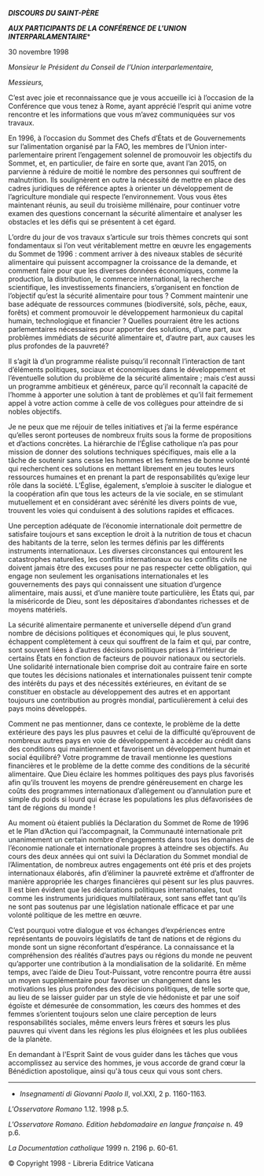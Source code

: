 ***DISCOURS DU SAINT-PÈRE***

***AUX PARTICIPANTS DE LA CONFÉRENCE DE L'UNION INTERPARLAMENTAIRE****

30 novembre 1998

*Monsieur le Président du Conseil de l’Union interparlementaire,*

*Messieurs,*

C’est avec joie et reconnaissance que je vous accueille ici à l’occasion de la Conférence que vous tenez à Rome, ayant apprécié l’esprit qui anime votre rencontre et les informations que vous m’avez communiquées sur vos travaux.

En 1996, à l’occasion du Sommet des Chefs d’États et de Gouvernements sur l’alimentation organisé par la FAO, les membres de l’Union inter-parlementaire prirent l’engagement solennel de promouvoir les objectifs du Sommet, et, en particulier, de faire en sorte que, avant l’an 2015, on parvienne à réduire de moitié le nombre des personnes qui souffrent de malnutrition. Ils soulignèrent en outre la nécessité de mettre en place des cadres juridiques de référence aptes à orienter un développement de l’agriculture mondiale qui respecte l’environnement. Vous vous êtes maintenant réunis, au seuil du troisième millénaire, pour continuer votre examen des questions concernant la sécurité alimentaire et analyser les obstacles et les défis qui se présentent à cet égard.

L’ordre du jour de vos travaux s’articule sur trois thèmes concrets qui sont fondamentaux si l’on veut véritablement mettre en œuvre les engagements du Sommet de 1996 : comment arriver à des niveaux stables de sécurité alimentaire qui puissent accompagner la croissance de la demande, et comment faire pour que les diverses données économiques, comme la production, la distribution, le commerce international, la recherche scientifique, les investissements financiers, s’organisent en fonction de l’objectif qu’est la sécurité alimentaire pour tous ? Comment maintenir une base adéquate de ressources communes (biodiversité, sols, pêche, eaux, forêts) et comment promouvoir le développement harmonieux du capital humain, technologique et financier ? Quelles pourraient être les actions parlementaires nécessaires pour apporter des solutions, d’une part, aux problèmes immédiats de sécurité alimentaire et, d’autre part, aux causes les plus profondes de la pauvreté?

Il s’agit là d’un programme réaliste puisqu’il reconnaît l’interaction de tant d’éléments politiques, sociaux et économiques dans le développement et l’éventuelle solution du problème de la sécurité alimentaire ; mais c’est aussi un programme ambitieux et généreux, parce qu’il reconnaît la capacité de l’homme à apporter une solution à tant de problèmes et qu’il fait fermement appel à votre action comme à celle de vos collègues pour atteindre de si nobles objectifs.

Je ne peux que me réjouir de telles initiatives et j’ai la ferme espérance qu’elles seront porteuses de nombreux fruits sous la forme de propositions et d’actions concrètes. La hiérarchie de l’Église catholique n’a pas pour mission de donner des solutions techniques spécifiques, mais elle a la tâche de soutenir sans cesse les hommes et les femmes de bonne volonté qui recherchent ces solutions en mettant librement en jeu toutes leurs ressources humaines et en prenant la part de responsabilités qu’exige leur rôle dans la société. L’Église, également, s’emploie à susciter le dialogue et la coopération afin que tous les acteurs de la vie sociale, en se stimulant mutuellement et en considérant avec sérénité les divers points de vue, trouvent les voies qui conduisent à des solutions rapides et efficaces.

Une perception adéquate de l’économie internationale doit permettre de satisfaire toujours et sans exception le droit à la nutrition de tous et chacun des habitants de la terre, selon les termes définis par les différents instruments internationaux. Les diverses circonstances qui entourent les catastrophes naturelles, les conflits internationaux ou les conflits civils ne doivent jamais être des excuses pour ne pas respecter cette obligation, qui engage non seulement les organisations internationales et les gouvernements des pays qui connaissent une situation d’urgence alimentaire, mais aussi, et d’une manière toute particulière, les États qui, par la miséricorde de Dieu, sont les dépositaires d’abondantes richesses et de moyens matériels.

La sécurité alimentaire permanente et universelle dépend d’un grand nombre de décisions politiques et économiques qui, le plus souvent, échappent complètement à ceux qui souffrent de la faim et qui, par contre, sont souvent liées à d’autres décisions politiques prises à l’intérieur de certains États en fonction de facteurs de pouvoir nationaux ou sectoriels. Une solidarité internationale bien comprise doit au contraire faire en sorte que toutes les décisions nationales et internationales puissent tenir compte des intérêts du pays et des nécessités extérieures, en évitant de se constituer en obstacle au développement des autres et en apportant toujours une contribution au progrès mondial, particulièrement à celui des pays moins développés.

Comment ne pas mentionner, dans ce contexte, le problème de la dette extérieure des pays les plus pauvres et celui de la difficulté qu’éprouvent de nombreux autres pays en voie de développement à accéder au crédit dans des conditions qui maintiennent et favorisent un développement humain et social équilibré? Votre programme de travail mentionne les questions financières et le problème de la dette comme des conditions de la sécurité alimentaire. Que Dieu éclaire les hommes politiques des pays plus favorisés afin qu’ils trouvent les moyens de prendre généreusement en charge les coûts des programmes internationaux d’allégement ou d’annulation pure et simple du poids si lourd qui écrase les populations les plus défavorisées de tant de régions du monde !

Au moment où étaient publiés la Déclaration du Sommet de Rome de 1996 et le Plan d’Action qui l’accompagnait, la Communauté internationale prit unanimement un certain nombre d’engagements dans tous les domaines de l’économie nationale et internationale propres à atteindre ses objectifs. Au cours des deux années qui ont suivi la Déclaration du Sommet mondial de l’Alimentation, de nombreux autres engagements ont été pris et des projets internationaux élaborés, afin d’éliminer la pauvreté extrême et d’affronter de manière appropriée les charges financières qui pèsent sur les plus pauvres. Il est bien évident que les déclarations politiques internationales, tout comme les instruments juridiques multilatéraux, sont sans effet tant qu’ils ne sont pas soutenus par une législation nationale efficace et par une volonté politique de les mettre en œuvre.

C’est pourquoi votre dialogue et vos échanges d’expériences entre représentants de pouvoirs législatifs de tant de nations et de régions du monde sont un signe réconfortant d’espérance. La connaissance et la compréhension des réalités d’autres pays ou régions du monde ne peuvent qu’apporter une contribution à la mondialisation de la solidarité. En même temps, avec l’aide de Dieu Tout-Puissant, votre rencontre pourra être aussi un moyen supplémentaire pour favoriser un changement dans les motivations les plus profondes des décisions politiques, de telle sorte que, au lieu de se laisser guider par un style de vie hédoniste et par une soif égoïste et démesurée de consommation, les cœurs des hommes et des femmes s’orientent toujours selon une claire perception de leurs responsabilités sociales, même envers leurs frères et sœurs les plus pauvres qui vivent dans les régions les plus éloignées et les plus oubliées de la planète.

En demandant à l'Esprit Saint de vous guider dans les tâches que vous accomplissez au service des hommes, je vous accorde de grand cœur la Bénédiction apostolique, ainsi qu'à tous ceux qui vous sont chers.

* * *

* *Insegnamenti di Giovanni Paolo II*, vol.XXI, 2 p. 1160-1163.

*L'Osservatore Romano* 1.12. 1998 p.5.

*L'Osservatore Romano. Edition hebdomadaire en langue française* n. 49 p.6.

*La Documentation catholique* 1999 n. 2196 p. 60-61.

© Copyright 1998 - Libreria Editrice Vaticana